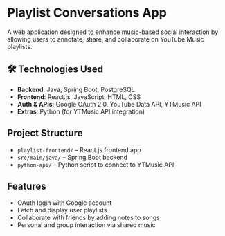 # Playlist Conversations App

A web application designed to enhance music-based social interaction by allowing users to annotate, share, and collaborate on YouTube Music playlists.

## 🛠 Technologies Used
- **Backend**: Java, Spring Boot, PostgreSQL
- **Frontend**: React.js, JavaScript, HTML, CSS
- **Auth & APIs**: Google OAuth 2.0, YouTube Data API, YTMusic API
- **Extras**: Python (for YTMusic API integration)

## Project Structure
- `playlist-frontend/` – React.js frontend app
- `src/main/java/` – Spring Boot backend
- `python-api/` – Python script to connect to YTMusic API

## Features
- OAuth login with Google account
- Fetch and display user playlists
- Collaborate with friends by adding notes to songs
- Personal and group interaction via shared music
